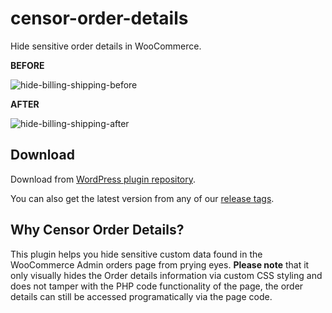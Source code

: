 # censor-order-details
Hide sensitive order details in WooCommerce.

__BEFORE__

![hide-billing-shipping-before](https://github.com/user-attachments/assets/8a835fc3-7e88-451e-b94b-15d63b290754)

__AFTER__

![hide-billing-shipping-after](https://github.com/user-attachments/assets/44471967-a632-4568-85a2-bec55c455cd7)

## Download

Download from [WordPress plugin repository](https://wordpress.org/plugins/censor-order-details/).

You can also get the latest version from any of our [release tags](https://github.com/badasswp/censor-order-details/releases).

## Why Censor Order Details?

This plugin helps you hide sensitive custom data found in the WooCommerce Admin orders page from prying eyes. __Please note__ that it only visually hides the Order details information via custom CSS styling and does not tamper with the PHP code functionality of the page, the order details can still be accessed programatically via the page code.

